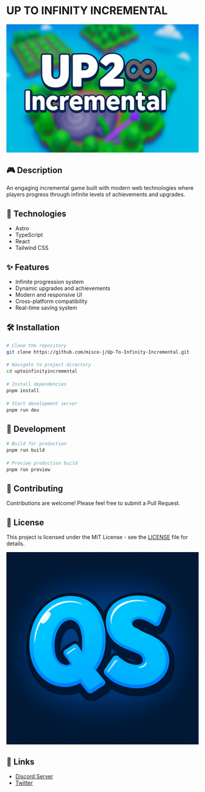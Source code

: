 # UP TO INFINITY INCREMENTAL

![Up To Infinity Incremental](/public/image/background.webp)


## 🎮 Description
An engaging incremental game built with modern web technologies where players progress through infinite levels of achievements and upgrades.

## 🚀 Technologies
- Astro
- TypeScript
- React
- Tailwind CSS

## ✨ Features
- Infinite progression system
- Dynamic upgrades and achievements
- Modern and responsive UI
- Cross-platform compatibility
- Real-time saving system

## 🛠️ Installation
```bash
# Clone the repository
git clone https://github.com/misco-j/Up-To-Infinity-Incremental.git

# Navigate to project directory
cd uptoinfinityincremental

# Install dependencies
pnpm install

# Start development server
pnpm run dev
```

## 🔧 Development
```bash
# Build for production
pnpm run build

# Preview production build
pnpm run preview
```

## 🤝 Contributing
Contributions are welcome! Please feel free to submit a Pull Request.

## 📝 License
This project is licensed under the MIT License - see the [LICENSE](LICENSE) file for details.

![Logo](/public/image/icon.png)

## 🔗 Links
- [Discord Server](https://discord.gg/6pzc7Dny)
- [Twitter](https://twitter.com/)
